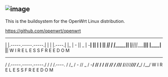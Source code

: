 ![image](https://oldwiki.archive.openwrt.org/lib/tpl/openwrt/images/logo.png)
 -----------------------------------------------------

This is the buildsystem for the OpenWrt Linux distribution.

https://github.com/openwrt/openwrt

  _______                     ________        __
 |       |.-----.-----.-----.|  |  |  |.----.|  |_
 |   -   ||  _  |  -__|     ||  |  |  ||   _||   _|
 |_______||   __|_____|__|__||________||__|  |____|
          |__| W I R E L E S S   F R E E D O M

  _______                     ________         __
 /       /.-----.-----.-----./  /  /  /.----. /  /_
 /   -   //  _  /  -__/     // /  /  //   _//   _/
 /______//   __/_____/__/__//______//__/ /____/
        /__/ W I R E L E S S   F R E E D O M
